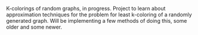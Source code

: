 K-colorings of random graphs, in progress. Project to learn about approximation techniques for the problem for least k-coloring of a randomly generated graph. Will be implementing a few methods of doing this, some older and some newer.
